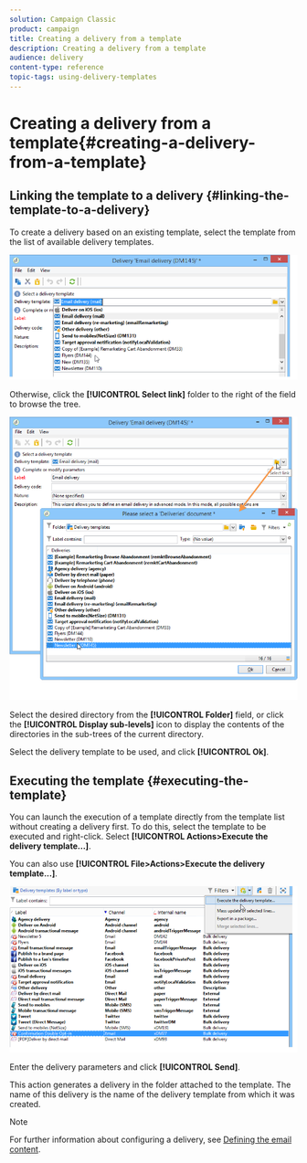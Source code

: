 ```yaml
---
solution: Campaign Classic
product: campaign
title: Creating a delivery from a template
description: Creating a delivery from a template
audience: delivery
content-type: reference
topic-tags: using-delivery-templates
---
```


# Creating a delivery from a template{#creating-a-delivery-from-a-template}

## Linking the template to a delivery {#linking-the-template-to-a-delivery}

To create a delivery based on an existing template, select the template from the list of available delivery templates.

![](assets/s_ncs_user_wizard_select_template.png)

Otherwise, click the **[!UICONTROL Select link]** folder to the right of the field to browse the tree.

![](assets/s_ncs_user_wizard_choose_link.png)

Select the desired directory from the **[!UICONTROL Folder]** field, or click the **[!UICONTROL Display sub-levels]** icon to display the contents of the directories in the sub-trees of the current directory.

Select the delivery template to be used, and click **[!UICONTROL Ok]**.

## Executing the template {#executing-the-template}

You can launch the execution of a template directly from the template list without creating a delivery first. To do this, select the template to be executed and right-click. Select **[!UICONTROL Actions>Execute the delivery template...]**.

You can also use **[!UICONTROL File>Actions>Execute the delivery template...]**.

![](assets/s_ncs_user_template_execute_menu.png)

Enter the delivery parameters and click **[!UICONTROL Send]**.

This action generates a delivery in the folder attached to the template. The name of this delivery is the name of the delivery template from which it was created.

>[!NOTE]
>
>For further information about configuring a delivery, see [Defining the email content](../../delivery/using/defining-the-email-content.md).
